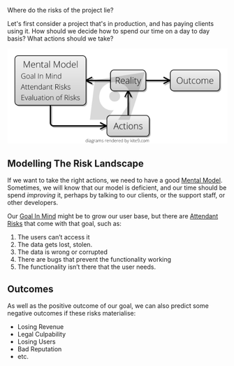 Where do the risks of the project lie?  

Let's first consider a project that's in production, and has paying clients using it.  How should we decide how to spend our time on a day to day basis?  What actions should we take?

![Reality](images/reality.png)

##  Modelling The Risk Landscape

If we want to take the right actions, we need to have a good [Mental Model](mental_model.md).  Sometimes, we will know that our model is deficient, and our time should be spend _improving_ it, perhaps by talking to our clients, or the support staff, or other developers.

Our [Goal In Mind](goal_in_mind.md) might be to grow our user base, but there are [Attendant Risks](attendant_risk.md) that come with that goal, such as:

1. The users can’t access it
2. The data gets lost, stolen. 
3. The data is wrong or corrupted
4. There are bugs that prevent the functionality working
5. The functionality isn’t there that the user needs.

## Outcomes

As well as the positive outcome of our goal, we can also predict some negative outcomes if these risks materialise:

* Losing Revenue
* Legal Culpability
* Losing Users
* Bad Reputation
* etc.